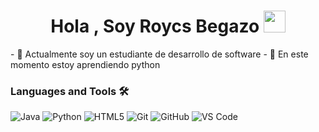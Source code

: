 <h1 align="center"><b>Hola , Soy Roycs Begazo </b><img src="https://media.giphy.com/media/hvRJCLFzcasrR4ia7z/giphy.gif" width="35"></h1>
- 👀 Actualmente soy un estudiante de desarrollo de software
- 🌱 En este momento estoy aprendiendo python

### Languages and Tools 🛠 

![Java](http://img.shields.io/badge/-Java-5B4638?style=flat-square&logo=java&logoColor=ffffff)
![Python](http://img.shields.io/badge/-Python-3776AB?style=flat-square&logo=python&logoColor=ffffff)
![HTML5](https://img.shields.io/badge/-HTML5-%23E44D27?style=flat-square&logo=html5&logoColor=ffffff)
![Git](https://img.shields.io/badge/-Git-%23F05032?style=flat-square&logo=git&logoColor=%23ffffff)
![GitHub](https://img.shields.io/badge/-GitHub-181717?style=flat-square&logo=github)
![VS Code](http://img.shields.io/badge/-VS%20Code-007ACC?style=flat-square&logo=visual-studio-code&logoColor=ffffff)
<br/>
